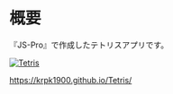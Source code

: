 # 概要
『JS-Pro』で作成したテトリスアプリです。

[![Tetris](https://user-images.githubusercontent.com/72296262/106743078-3d39ef80-6661-11eb-9bc7-9c5e85edc6a8.gif)](https://krpk1900.github.io/Tetris/)

https://krpk1900.github.io/Tetris/
